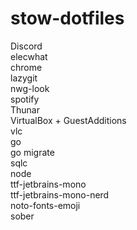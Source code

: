 # stow-dotfiles

Discord  
elecwhat  
chrome  
lazygit  
nwg-look  
spotify  
Thunar  
VirtualBox + GuestAdditions  
vlc  
go  
go migrate  
sqlc  
node  
ttf-jetbrains-mono  
ttf-jetbrains-mono-nerd  
noto-fonts-emoji  
sober  

